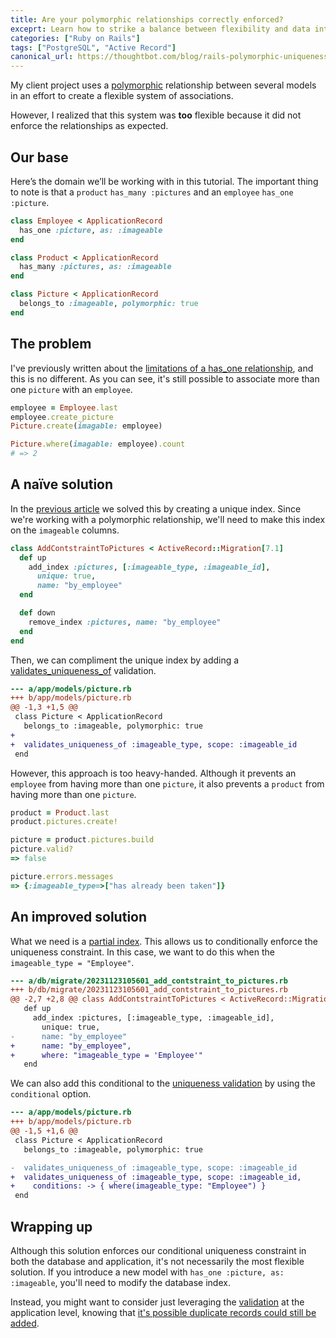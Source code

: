 ```yaml
---
title: Are your polymorphic relationships correctly enforced?
exceprt: Learn how to strike a balance between flexibility and data integrity with a partial index and validations.
categories: ["Ruby on Rails"]
tags: ["PostgreSQL", "Active Record"]
canonical_url: https://thoughtbot.com/blog/rails-polymorphic-uniqueness-constraints
---
```


My client project uses a [polymorphic][] relationship between several models in
an effort to create a flexible system of associations.

However, I realized that this system was **too** flexible because it did not
enforce the relationships as expected.

[polymorphic]: https://guides.rubyonrails.org/association_basics.html#polymorphic-associations

## Our base

Here’s the domain we’ll be working with in this tutorial. The important thing to
note is that a `product` `has_many :pictures` and an `employee` `has_one
:picture`.

```ruby
class Employee < ApplicationRecord
  has_one :picture, as: :imageable
end

class Product < ApplicationRecord
  has_many :pictures, as: :imageable
end

class Picture < ApplicationRecord
  belongs_to :imageable, polymorphic: true
end
```

## The problem

I've previously written about the [limitations of a has_one relationship][1], and
this is no different. As you can see, it's still possible to associate more than
one `picture` with an `employee`.

```ruby
employee = Employee.last
employee.create_picture
Picture.create(imagable: employee)

Picture.where(imagable: employee).count
# => 2
```

## A naïve solution

In the [previous article][1] we solved this by creating a unique index. Since
we're working with a polymorphic relationship, we'll need to make this index on
the `imageable` columns.

```ruby
class AddContstraintToPictures < ActiveRecord::Migration[7.1]
  def up
    add_index :pictures, [:imageable_type, :imageable_id],
      unique: true,
      name: "by_employee"
  end

  def down
    remove_index :pictures, name: "by_employee"
  end
end
```

Then, we can compliment the unique index by adding a
[validates_uniqueness_of][2] validation.

```diff
--- a/app/models/picture.rb
+++ b/app/models/picture.rb
@@ -1,3 +1,5 @@
 class Picture < ApplicationRecord
   belongs_to :imageable, polymorphic: true
+
+  validates_uniqueness_of :imageable_type, scope: :imageable_id
 end
```

However, this approach is too heavy-handed. Although it prevents an `employee`
from having more than one `picture`, it also prevents a `product` from having
more than one `picture`.

```ruby
product = Product.last
product.pictures.create!

picture = product.pictures.build
picture.valid?
=> false

picture.errors.messages
=> {:imageable_type=>["has already been taken"]}
```

## An improved solution

What we need is a [partial index][]. This allows us to conditionally enforce the
uniqueness constraint. In this case, we want to do this when the `imageable_type
= "Employee"`.

[partial index]: https://api.rubyonrails.org/classes/ActiveRecord/ConnectionAdapters/SchemaStatements.html#method-i-add_index-label-Creating+a+partial+index

```diff
--- a/db/migrate/20231123105601_add_contstraint_to_pictures.rb
+++ b/db/migrate/20231123105601_add_contstraint_to_pictures.rb
@@ -2,7 +2,8 @@ class AddContstraintToPictures < ActiveRecord::Migration[7.1]
   def up
     add_index :pictures, [:imageable_type, :imageable_id],
       unique: true,
-      name: "by_employee"
+      name: "by_employee",
+      where: "imageable_type = 'Employee'"
   end
```

We can also add this conditional to the [uniqueness validation][2] by using the
`conditional` option.

```diff
--- a/app/models/picture.rb
+++ b/app/models/picture.rb
@@ -1,5 +1,6 @@
 class Picture < ApplicationRecord
   belongs_to :imageable, polymorphic: true

-  validates_uniqueness_of :imageable_type, scope: :imageable_id
+  validates_uniqueness_of :imageable_type, scope: :imageable_id,
+    conditions: -> { where(imageable_type: "Employee") }
 end
```

## Wrapping up

Although this solution enforces our conditional uniqueness constraint in both
the database and application, it's not necessarily the most flexible solution.
If you introduce a new model with `has_one :picture, as: :imageable`, you'll
need to modify the database index.

Instead, you might want to consider just leveraging the [validation][2] at the
application level, knowing that [it's possible duplicate records could still be
added][3].

[1]: https://thoughtbot.com/blog/rails-has-one-limitations
[2]: https://api.rubyonrails.org/classes/ActiveRecord/Validations/ClassMethods.html#method-i-validates_uniqueness_of
[3]: https://api.rubyonrails.org/classes/ActiveRecord/Validations/ClassMethods.html#method-i-validates_uniqueness_of-label-Concurrency+and+integrity

